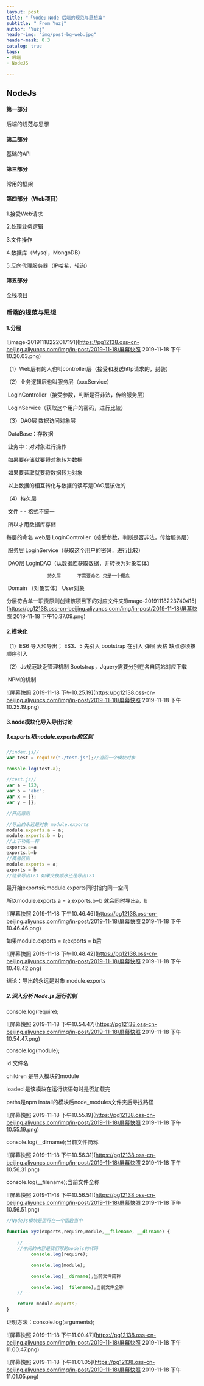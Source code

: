 ```yaml
---
layout: post
title: "「Node」Node 后端的规范与思想篇"
subtitle: " From Yuzj"
author: "Yuzj"
header-img: "img/post-bg-web.jpg"
header-mask: 0.3
catalog: true
tags:
- 后端
- NodeJS

---
```


## NodeJs

#### 第一部分

后端的规范与思想

#### 第二部分

基础的API

#### 第三部分

常用的框架

#### 第四部分（Web项目）

1.接受Web请求

2.处理业务逻辑

3.文件操作

4.数据库（Mysql，MongoDB）

5.反向代理服务器（IP哈希，轮询）

#### 第五部分

全栈项目

### 后端的规范与思想

#### 1.分层

![image-20191118222017191](https://pg12138.oss-cn-beijing.aliyuncs.com/img/in-post/2019-11-18/屏幕快照 2019-11-18 下午10.20.03.png)

（1）Web层有的人也叫controller层（接受和发送http请求的，封装）

（2）业务逻辑层也叫服务层（xxxService）

​		  LoginController（接受参数，判断是否非法，传给服务层）

​		  LoginService（获取这个用户的密码，进行比较）

（3）DAO层 数据访问对象层

​		  DataBase：存数据

​		  业务中：对对象进行操作

​		  如果要存储就要将对象转为数据

​		  如果要读取就要将数据转为对象

​		  以上数据的相互转化与数据的读写是DAO层该做的

（4）持久层

​		  文件 - - 格式不统一	

​		  所以才用数据库存储



每层的命名 web层	  LoginController（接受参数，判断是否非法，传给服务层）

​		 		   服务层      LoginService（获取这个用户的密码，进行比较）	

​	 		   	DAO层      LoginDAO（从数据库获取数据，并转换为对象实体）

 				   持久层      不需要命名 只是一个概念

​					Domain  （对象实体） User对象

分层符合单一职责原则创建该项目下的对应文件夹![image-20191118223740415](https://pg12138.oss-cn-beijing.aliyuncs.com/img/in-post/2019-11-18/屏幕快照 2019-11-18 下午10.37.09.png)

#### 2.模块化

（1）ES6 导入和导出； ES3、5 先引入 bootstrap 在引入 弹层 表格 缺点必须按顺序引入

（2）Js规范缺乏管理机制 Bootstrap，Jquery需要分别在各自网站对应下载

​		 NPM的机制

![屏幕快照 2019-11-18 下午10.25.19](https://pg12138.oss-cn-beijing.aliyuncs.com/img/in-post/2019-11-18/屏幕快照 2019-11-18 下午10.25.19.png)

#### 3.node模块化导入导出讨论

##### 1.exports和module.exports的区别

```js
//index.js//
var test = require("./test.js");//返回一个模块对象

console.log(test.a);

//test.js//
var a = 123;
var b = "abc";
var x = {};
var y = {};

//开闭原则

//导出的永远是对象 module.exports
module.exports.a = a;
module.exports.b = b;
//上下功能一样
exports.a=a
exports.b=b
//两者区别 
module.exports = a;
exports = b
//结果导出123 如果交换顺序还是导出123

```

最开始exports和module.exports同时指向同一空间

所以module.exports.a = a;exports.b=b 就会同时导出a，b

![屏幕快照 2019-11-18 下午10.46.46](https://pg12138.oss-cn-beijing.aliyuncs.com/img/in-post/2019-11-18/屏幕快照 2019-11-18 下午10.46.46.png)

如果module.exports = a;exports = b后

![屏幕快照 2019-11-18 下午10.48.42](https://pg12138.oss-cn-beijing.aliyuncs.com/img/in-post/2019-11-18/屏幕快照 2019-11-18 下午10.48.42.png)

结论：导出的永远是对象 module.exports

##### 2.深入分析 Node.js 运行机制

console.log(require);

![屏幕快照 2019-11-18 下午10.54.47](https://pg12138.oss-cn-beijing.aliyuncs.com/img/in-post/2019-11-18/屏幕快照 2019-11-18 下午10.54.47.png)

console.log(module);

id 文件名

children 是导入模块的module

loaded 是该模块在运行该语句时是否加载完

paths是npm install的模块后node_modules文件夹后寻找路径

![屏幕快照 2019-11-18 下午10.55.19](https://pg12138.oss-cn-beijing.aliyuncs.com/img/in-post/2019-11-18/屏幕快照 2019-11-18 下午10.55.19.png)

console.log(__dirname);当前文件简称

![屏幕快照 2019-11-18 下午10.56.31](https://pg12138.oss-cn-beijing.aliyuncs.com/img/in-post/2019-11-18/屏幕快照 2019-11-18 下午10.56.31.png)

console.log(__filename);当前文件全称

![屏幕快照 2019-11-18 下午10.56.51](https://pg12138.oss-cn-beijing.aliyuncs.com/img/in-post/2019-11-18/屏幕快照 2019-11-18 下午10.56.51.png)

```js
//NodeJs模块是运行在一个函数当中

function xyz(exports,require,module,__filename, __dirname) {

    //---
    //中间的内容是我们写的nodejs的代码
 		 console.log(require);

		 console.log(module);

		 console.log(__dirname);当前文件简称

		 console.log(__filename);当前文件全称
    //---

    return module.exports;
}
```

证明方法：console.log(arguments);

![屏幕快照 2019-11-18 下午11.00.47](https://pg12138.oss-cn-beijing.aliyuncs.com/img/in-post/2019-11-18/屏幕快照 2019-11-18 下午11.00.47.png)

![屏幕快照 2019-11-18 下午11.01.05](https://pg12138.oss-cn-beijing.aliyuncs.com/img/in-post/2019-11-18/屏幕快照 2019-11-18 下午11.01.05.png)




